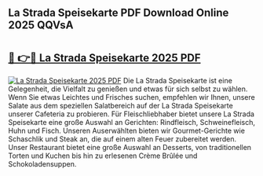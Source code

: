## La Strada Speisekarte PDF Download Online 2025 QQVsA

# <h2><a href="http://gc5yrs.nevu.top/?p=La+Strada+Speisekarte">🔗 👉🔴 La Strada Speisekarte 2025 PDF</a></h2>

[![La Strada Speisekarte 2025 PDF](https://i.imgur.com/dBaPXMq.png)](http://gc5yrs.nevu.top/?p=La+Strada+Speisekarte)
Die La Strada Speisekarte ist eine Gelegenheit, die Vielfalt zu genießen und etwas für sich selbst zu wählen. Wenn Sie etwas Leichtes und Frisches suchen, empfehlen wir Ihnen, unsere Salate aus dem speziellen Salatbereich auf der La Strada Speisekarte unserer Cafeteria zu probieren. Für Fleischliebhaber bietet unsere La Strada Speisekarte eine große Auswahl an Gerichten: Rindfleisch, Schweinefleisch, Huhn und Fisch. Unseren Auserwählten bieten wir Gourmet-Gerichte wie Schaschlik und Steak an, die auf einem alten Feuer zubereitet werden. Unser Restaurant bietet eine große Auswahl an Desserts, von traditionellen Torten und Kuchen bis hin zu erlesenen Crème Brûlée und Schokoladensuppen.
